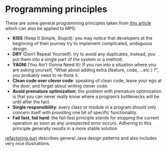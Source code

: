 # Programming principles

These are some general programming principles taken from [this article](https://dzone.com/articles/java-best-practices-quick-reference) which can also be applied to MPS:

- **KISS** (Keep It Simple, Stupid): you may notice that developers at the beginning of their journey try to implement complicated, ambiguous design.
- **DRY** (Don’t Repeat Yourself): try to avoid any duplicates, instead, you put them into a single part of the system or a method.
- **YAGNI** (You Ain’t Gonna Need It): if you run into a situation where you are asking yourself, “What about adding extra (feature, code, …etc.) ?”, you probably need to re-think it.
- **Clean code over clever code**: speaking of clean code, leave your ego at the door, and forget about writing clever code.
- **Avoid premature optimization**: the problem with premature optimization is that you can never really know where a program’s bottlenecks will be until after the fact.
- **Single responsibility**: every class or module in a program should only concern itself with providing one bit of specific functionality.
- **Fail fast, fail hard**: the fail-fast principle stands for stopping the current operation as soon as any unexpected error occurs. Adhering to this principle generally results in a more stable solution

[refactoring.guri](https://refactoring.guru/design-patterns/catalog) describes general Java design patterns and also includes very nice illustrations.
